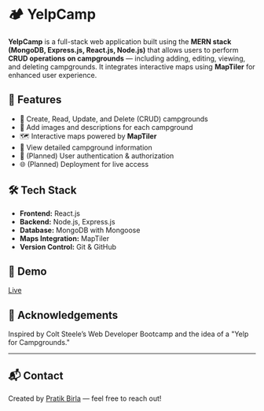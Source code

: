 # 🏕️ YelpCamp

**YelpCamp** is a full-stack web application built using the **MERN stack (MongoDB, Express.js, React.js, Node.js)** that allows users to perform **CRUD operations on campgrounds** — including adding, editing, viewing, and deleting campgrounds. It integrates interactive maps using **MapTiler** for enhanced user experience.

## 🚀 Features

- 📝 Create, Read, Update, and Delete (CRUD) campgrounds
- 📸 Add images and descriptions for each campground
- 🗺️ Interactive maps powered by **MapTiler**
- 🧭 View detailed campground information
- 🔐 (Planned) User authentication & authorization
- 🌐 (Planned) Deployment for live access

## 🛠️ Tech Stack

- **Frontend:** React.js
- **Backend:** Node.js, Express.js
- **Database:** MongoDB with Mongoose
- **Maps Integration:** MapTiler
- **Version Control:** Git & GitHub


## 📸 Demo

[Live](https://yelp-camp-1-kjx8.onrender.com/)


## 🙌 Acknowledgements

Inspired by Colt Steele’s Web Developer Bootcamp and the idea of a "Yelp for Campgrounds."

---

## 📬 Contact

Created by [Pratik Birla](https://github.com/pratikk0809) — feel free to reach out!

